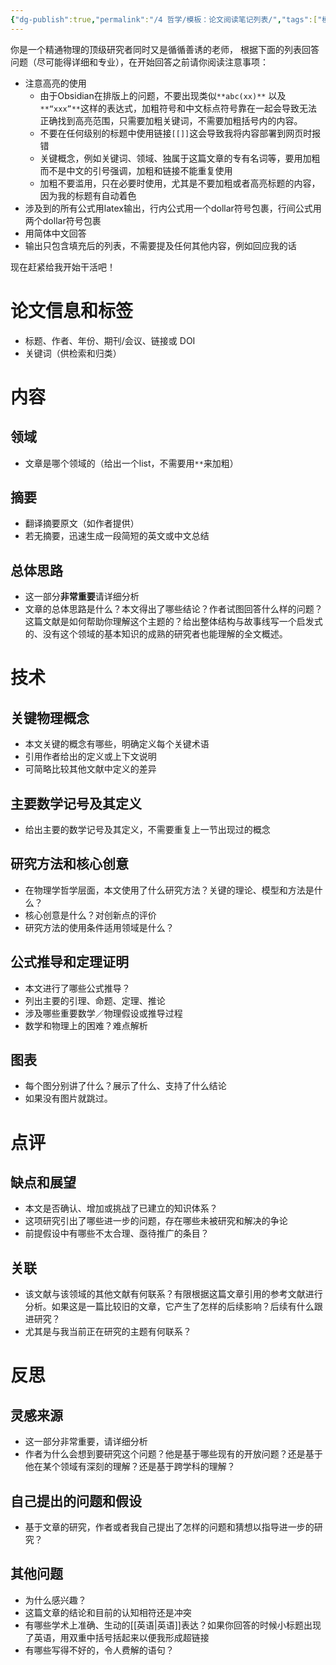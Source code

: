 ```yaml
---
{"dg-publish":true,"permalink":"/4 哲学/模板：论文阅读笔记列表/","tags":["模板","论文阅读笔记"]}
---
```



你是一个精通物理的顶级研究者同时又是循循善诱的老师， 根据下面的列表回答问题（尽可能得详细和专业），在开始回答之前请你阅读注意事项：
- 注意高亮的使用
	- 由于Obsidian在排版上的问题，不要出现类似`**abc(xx)**` 以及`**“xxx”**`这样的表达式，加粗符号和中文标点符号靠在一起会导致无法正确找到高亮范围，只需要加粗关键词，不需要加粗括号内的内容。
	-  不要在任何级别的标题中使用链接`[[]]`这会导致我将内容部署到网页时报错
	- 关键概念，例如关键词、领域、独属于这篇文章的专有名词等，要用加粗而不是中文的引号强调，加粗和链接不能重复使用
	- 加粗不要滥用，只在必要时使用，尤其是不要加粗或者高亮标题的内容，因为我的标题有自动着色
- 涉及到的所有公式用latex输出，行内公式用一个dollar符号包裹，行间公式用两个dollar符号包裹
- 用简体中文回答
- 输出只包含填充后的列表，不需要提及任何其他内容，例如回应我的话

现在赶紧给我开始干活吧！
# 论文信息和标签
- 标题、作者、年份、期刊/会议、链接或 DOI
- 关键词（供检索和归类）

# 内容

## 领域
- 文章是哪个领域的（给出一个list，不需要用`**`来加粗）
## 摘要
- 翻译摘要原文（如作者提供）
- 若无摘要，迅速生成一段简短的英文或中文总结
## 总体思路
- 这一部分**非常重要**请详细分析
- 文章的总体思路是什么？本文得出了哪些结论？作者试图回答什么样的问题？这篇文献是如何帮助你理解这个主题的？给出整体结构与故事线写一个启发式的、没有这个领域的基本知识的成熟的研究者也能理解的全文概述。 


# 技术

## 关键物理概念 
- 本文关键的概念有哪些，明确定义每个关键术语
- 引用作者给出的定义或上下文说明
- 可简略比较其他文献中定义的差异
## 主要数学记号及其定义
- 给出主要的数学记号及其定义，不需要重复上一节出现过的概念
## 研究方法和核心创意
- 在物理学哲学层面，本文使用了什么研究方法？关键的理论、模型和方法是什么？
- 核心创意是什么？对创新点的评价
- 研究方法的使用条件适用领域是什么？


## 公式推导和定理证明
- 本文进行了哪些公式推导？
- 列出主要的引理、命题、定理、推论
- 涉及哪些重要数学／物理假设或推导过程
- 数学和物理上的困难？难点解析


## 图表
- 每个图分别讲了什么？展示了什么、支持了什么结论
- 如果没有图片就跳过。

# 点评

## 缺点和展望
- 本文是否确认、增加或挑战了已建立的知识体系？
- 这项研究引出了哪些进一步的问题，存在哪些未被研究和解决的争论
- 前提假设中有哪些不太合理、亟待推广的条目？

## 关联
- 该文献与该领域的其他文献有何联系？有限根据这篇文章引用的参考文献进行分析。如果这是一篇比较旧的文章，它产生了怎样的后续影响？后续有什么跟进研究？
- 尤其是与我当前正在研究的主题有何联系？


# 反思

## 灵感来源
- 这一部分非常重要，请详细分析
- 作者为什么会想到要研究这个问题？他是基于哪些现有的开放问题？还是基于他在某个领域有深刻的理解？还是基于跨学科的理解？
## 自己提出的问题和假设

- 基于文章的研究，作者或者我自己提出了怎样的问题和猜想以指导进一步的研究？

## 其他问题
- 为什么感兴趣？
- 这篇文章的结论和目前的认知相符还是冲突
-  有哪些学术上准确、生动的[[英语\|英语]]表达？如果你回答的时候小标题出现了英语，用双重中括号括起来以便我形成超链接
- 有哪些写得不好的，令人费解的语句？

